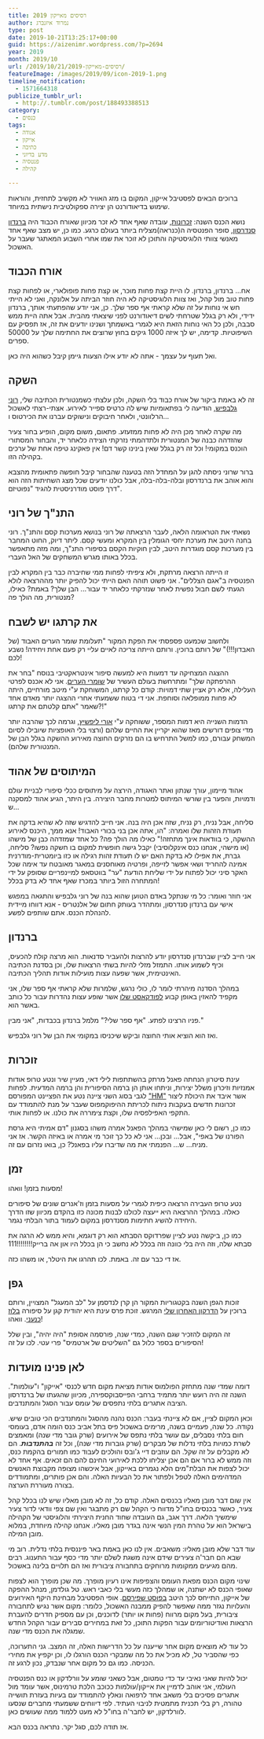 ```yaml
---
title: רסיסים מאייקון 2019
author: נמרוד איזנברג
type: post
date: 2019-10-21T13:25:17+00:00
guid: https://aizenimr.wordpress.com/?p=2694
year: 2019
month: 2019/10
url: /2019/10/21/רסיסים-מאייקון-2019/
featureImage: /images/2019/09/icon-2019-1.png
timeline_notification:
  - 1571664318
publicize_tumblr_url:
  - http://.tumblr.com/post/188493388513
category:
  - כנסים
tags:
  - אגודה
  - אייקון
  - כתיבה
  - מדע בדיוני
  - פנטסיה
  - קהילה

---
```

ברוכים הבאים לפסטיבל אייקון, המקום בו מזג האוויר לא מקשיב לתחזית, והוראות שימוש בדיאודורנט הן יצירה ספקולטיבית נישתית במיוחד.

נושא הכנס השנה: [זכרונות][1], עובדה שאף אחד לא זכר מכיוון שאורח הכבוד היה [ברנדון סנדרסון][2], סופר הפנטסיה ה(כנראה)מצליח ביותר בעולם כרגע. כמו כן, יש מצב שאף אחד מאנשי צוותי הלוגיסטיקה והתוכן לא זוכר את שמו אחרי השבוע המאתגר שעבר על האשכול.

## אורח הכבוד

אח... ברנדון, ברנדון. לו היית קצת פחות מוכר, או קצת פחות פופולארי, או לפחות קצת פחות טוב מול קהל, ואז צוות הלוגיסטיקה לא היה חוזר הביתה על אלונקה, ואני לא הייתי חש אי נוחות על זה שלא קראתי אף ספר שלך. כן, אני יודע שהפתעתי אותך, ברנדון ידידי, ולא רק בגלל שטרחתי לשים דיאודורנט לפני שיצאתי מהבית. אבל אתה היית ממש סבבה, ולכן כל האי נוחות הזאת היא לגמרי באשמתך ושנינו יודעים את זה, אז תפסיק עם השיפוטיות. קדימה, יש לך איזה 1000 גיקים בחוץ שרוצים את החתימה שלך על 50000 ספרים.

ואל תעוף על עצמך - אתה לא יודע אילו הצעות גיימן קיבל כשהוא היה כאן.

## השקה

זה לא באמת ביקור של אורח כבוד בלי השקה, ולכן עלצתי כשמנטורית הכתיבה שלי, [רוני גלבפיש][3], הודיעה לי בפתאומיות שיש לה כרטיס ספייר לאירוע. אצתי-רצתי לאשכול הרלוונטי, ולאחר חיבוקים ונישוקים עברנו את הכירטוס ו...

מה שקרה לאחר מכן היה לא פחות ממזעזע. פתאום, משום מקום, הופיע בחור צעיר שהזדהה כבנה של המנטורית ולתדהמתי נזרקתי הצידה כלאחר יד, והבחור המסתורי הוכנס במקומי! וכל זה רק בגלל שאין בינינו קשר דם! אין פאקינג טיפה אחת של ערכים בקהילה הזו.

ברור שרוני ניסתה להגן על המחדל הזה בטענה שהבחור קיבל חופשה פתאומית מהצבא והוא אוהב את ברנדרסון ובלה-בלה-בלה, אבל כולנו יודעים שכל מצג השחיתות הזה הוא דרך פוסט מודרניסטית להגיד "נפוטיזם".

## התנ"ך של רוני

נשאתי את הטראומה הלאה, לעבר הרצאתה של רוני בנושא מערכות קסם והתנ"ך. רוני בחנה היטב את מערכת יחסי הגומלין בין המקרא ומעשי קסם. ליתר דיוק, החוט המחבר בין מערכות קסם מוגדרות היטב, לבין חוקיות הקסם בסיפורי התנ"ך, ומה מזה מתאפשר בכלל באותו מגרש המשחקים של האל העברי.

זו הייתה הרצאה מרתקת, ולא ציפיתי לפחות ממי שחיברה כבר בין המקרא לבין הפנטסיה ב"אגם הצללים". אני פשוט תוהה האם הייתי יכול להפיק יותר מההרצאה לולא הגעתי לשם חבול נפשית לאחר שנזרקתי כלאחר יד עבור... הבן שלך? באמת? כאילו, מנטורית, מה הולך פה?

## את קרתגו יש לשבח

ולחשוב שכמעט פספסתי את הפקת המקור "תעלומת שומר הערים האבוד (של האבדון!!!)" של רותם ברוכין. ורותם הייתה צריכה לאיים עליי רק פעם אחת ויחידה! נשבע לכם!

ההצגה המצחיקה עד דמעות היא למעשה סיפור אינטראקטיבי בנוסח "בחר את ההרפתקה שלך" ומתרחשת בעולם העשיר של [שומרי הערים][4]. אני לא אכנס לפרטי העלילה, אלא רק אציין שתי דמויות: קודם כל קרתגו, המשוחקת ע"י מיטב מורחיים, היתה לא פחות ממופלאה וסוחפת. אני די בטוח ששמעתי אחרי ההצגה יותר מאדם אחד שאמר "אתם קלטתם את קרתגו?!"

הדמות השנייה היא דמות המספר, ששוחקה ע"י [אורי ליפשיץ][5], וגרמה לכך שהרבה יותר מדי צופים דורשים מאז שהוא יקריין את החיים שלהם (ורצוי בלי האופציות שיובילו לסיום המשחק עבורם, כמו למשל התרחיש בו הם נזרקים החוצה מאירוע ההשקה בגלל הבן של המנטורית שלהם).

## המיתוסים של אהוד

אהוד מיימון, עורך שנתון ואתר האגודה, הירצה על מיתוסים ככלי סיפורי לבניית עולם ודמויות, והפער בין שורשי המיתוס למטרות מחבר היצירה. בין היתר, הגיע אהוד למסקנה ש...

סליחה, אבל נניח, רק נניח, שזה אכן היה בנה. אני חייב להדגיש שזה לא שהיא בדקה את תעודת הזהות שלו ואמרה: "הו, אתה אכן בני בכורי האבוד! אנא ממך, היכנס לאירוע ההשקה, כי בוודאות אינך מתחזה!" כאילו מה הולך פה? כל אחד שמזדהה כבן של מישהו (או מישהי, אנחנו כנס אינקלוסיבי) יקבל גישה חופשית למקום בו חשקה נפשו? סליחה, גברת, את אפילו לא בדקת האם יש לו תעודת זהות רגילה או כזו ביומטרית-מודרנית אמינה להחריד ושאי אפשר לזייפה, ופרטיה מאוחסנים במאגר מאובטח עד אימה שכל האקר סיני יכול לפתוח על ידי שליחת הודעת "ער" בווטסאפ למיינפריים שסופק על ידי המתחרה הזול ביותר במכרז שאף אחד לא בדק בכלל!

אני חוזר ואומר: כל מי שנתקל באדם הטוען שהוא בנה של רוני גלבפיש והתגאה במפגש אישי עם ברנדון סנדרסון, ומתהדר בעותק חתום של אלנטריס - אנא דווחו מיידית להנהלת הכנס. אתם שותפים לפשע.

## ברנדון

אני חייב לציין שברנדון סנדרסון יודע להרצות ולהעביר סדנאות. הוא מרצה קולח להכעיס, וכיף לשמוע אותו. התמזל מזלי להיות בשתי הרצאות שלו, וכן בסדנת הכתיבה האינטימית, אשר שפעה עצות מועילות אודות תהליך הכתיבה.

במהלך הסדנה מיהרתי לומר לו, כולי נרגש, שלמרות שלא קראתי אף ספר שלו, אני מקפיד להאזין באופן קבוע [לפודקאסט שלו][6] אשר שופע עצות נהדרות עבור כל כותב באשר הוא.

פניו הרצינו לפתע. "אף ספר שלי?" מלמל ברנדון בכבדות, "אני מבין."

ואז הוא הוציא אותי החוצה וביקש שיכניסו במקומי את הבן של רוני גלבפיש.

## זוכרות

עינת סיטרון הנחתה פאנל מרתק בהשתתפות לילי דאי, מעיין שיר ונטע טרופ אודות אמנזיות וזיכרון משלל יצירות, וניתחו אותן הן ברמה הסיפורית והן ברמה המדעית. לפחות לגבי בסוג השני ציינה נטע את הפציינט המפורסם ["HM"][7] אשר איבד את היכולת ליצור זכרונות חדשים בעקבות ניתוח לכריתת ההיפוקמפוס שעבר על מנת להתמודד עם התקפי האפילפסיה שלו, וקצת צימררה את כולנו. או לפחות אותי.

כמו כן, רשום לי כאן שמישהי במהלך הפאנל אמרה משהו בסגנון "דם אמיתי היא גרסת הפורנו של באפי", אבל... ובכן... אני לא כל כך זוכר מי אמרה או באיזה הקשר. אז אני מניח... ש... הפנמתי את מה שדיברו עליו בפאנל? כן, בואו נזרום עם זה.

## זמן

מסעות בזמן! וואהו!

נטע טרופ העבירה הרצאה כיפית לגמרי על מסעות בזמן וז'אנרים שונים של סיפורים כאלה. במהלך ההרצאה היא ייעצה לכולנו לבנות מכונה כזו בהקדם מכיוון שזו הדרך היחידה להשיג חתימות מסנדרסון במקום לעמוד בתור הבלתי נגמר.

כמו כן, ביקשה נטע לציין שפרדוקס הסבתא הוא רק דוגמא, והיא ממש לא הרגה את סבתא שלה, וזה היה בלי כוונה וזה בכלל לא נחשב כי הן בכלל היו און אה ברייק!!!!!!!!111

אז די כבר עם זה. באמת. לכו תהרגו את היטלר, או משהו כזה.

## גפן

זוכות הגפן השנה בקטגוריות המקור הן קרן לנדסמן על "לב המעגל" המצויין, ורותם ברוכין על [הדרקון האחרון שלי][8] המרגש. זוכת פרס עינת היא יהודית קגן על סיפורה [בלוז כנעני][9]. וואהו!

זה המקום להזכיר שגם השנה, כמדי שנה, פורסמה אסופת "היה יהיה", ובין שלל הסיפורים בספר כלול גם "השליטים של ארטמיס" פרי עטי. לכו על זה!

## לאן פנינו מועדות

דומה שמדי שנה מתחזק הפולמוס אודות מציאת מקום חדש לכנסי "אייקון" ו"עולמות". השנה זה היה רועש יותר מתמיד ברחבי הפייסבוקספירה, מכיוון שהגעתו של ברנדרסון הציבה אתגרים בלתי נתפסים של עומס עבור הסגל והמתנדבים.

וכאן המקום לציין, אם לא ציינתי בעבר: הכנס נהנה מהסגל והמתנדבים הכי טובים שיש. נקודה. כל שנה, פעמיים בשנה, מרימים באשכול פיס בתל אביב כנס הומה אדם, בעומסי חום בלתי נסבלים, עם עושר בלתי נתפס של אירועים (שרק גובר מדי שנה) ומאמצים לשרת כמויות בלתי נדלות של מבקרים (שרק גוברות מדי שנה), וכל זה _**בהתנדבות**_. הם לא מקבלים על זה שקל. הם עוזבים דיי ג'ובס והולכים לעבוד כמו חמורים בהקמת כנס, וזה ממש לא ברור אם הם אכן יצליחו ללכת לאירועי החינם להם הם זכאים. אף אחד לא יכול לצפות את הבלת"מים הלא נגמרים באייקון, אבל איכשהו מצופה מקבוצת האנשים המדהימים האלה לטפל ולפתור את כל הבעיות האלה. והם אכן פותרים, ומתמודדים בצורה מעוררת הערצה.

אין שום דבר מובן מאליו בכנסים האלה. קודם כל, זה לא מובן מאליו שיש לנו בכלל קהל צעיר, כאשר בכנסים בחו"ל מדווח כי הקהל שם רק מתבגר ואין שם צפי וודאי לדור צעיר שימשיך הלאה. דרך אגב, גם העובדה שחוד החנית היצירתי והלוגיסטי של הקהילה בישראל הוא על טהרת המין הנשי אינה בגדר מובן מאליו. אנחנו קהילה מיוחדת, במלוא מובן המילה.

עוד דבר שלא מובן מאליו: משאבים. אין לנו כאן באמת באר פיננסית בלתי נדלית. רוב מי שבא הם חבר'ה צעירים שידם אינה משגת לשלם יותר מדי כסף עבור התענוג. רבים מהם מגיעים ממקומות מרוחקים בתחבורה ציבורית ואז הם תלויים בלינה באשכול.

שינוי מקום הכנס מפאת העומס והצפיפות אינו רעיון מופרך. מה שכן מופרך הוא לצפות שאופי הכנס לא ישתנה, או שמהלך כזה מעשי בלי כאבי ראש. טל גולדמן, מנהל ההפקה של אייקון, התייחס לכך היטב [בפוסט שפירסם][10]. אופי הפסטיבל מבחינת היקף האירועים והעלויות נגזר ממה שאפשר להפיק ממבנה האשכול, כלומר: מקום אשר נגיש לתחבורה ציבורית, בעל מקום מרווח (פחות או יותר) לדוכנים, וכן עם מספיק חדרים להעברת הרצאות ואודיטוריומים עבור הפקות התוכן, כל זאת במחירים סבירים עבור הקהל החדש שמגלה את הכנס מדי שנה.

כל עוד לא מוצאים מקום אחר שייענה על כל הדרישות האלה, זה המצב. גני התערוכה, כפי שהסביר טל, לא מכיל את כל מה שמבקרי הכנס הורגלו לו, וכן יקפיץ את מחירי הכניסה. כמו גם כל מקום אחר שנבדק, נכון לרגע זה.

יכול להיות שאני נאיבי עד כדי טמטום, אבל כשאני שומע על וורלדקון או כנס הפנטסיה העולמי, אני אוהב לדמיין את אייקון/עולמות ככוכב הלכת טרמינוס, אשר עומד מול אתגרים פסיכים בלי משאב אחד לרפואה ונאלץ להתמודד עם בעיות בעזרת תושייה טהורה, רק בלי תכנית מתמטית לניבוי העתיד. לפי דיווחים ששמעתי מחברים שנסעו לוורלדקון, יש לחבר'ה בחו"ל לא מעט ללמוד ממה שעושים כאן.

אז תודה לכם, סגל יקר. נתראה בכנס הבא.

 [1]: http://2019.iconfestival.org.il/
 [2]: https://brandonsanderson.com/
 [3]: https://gelbfish.com/
 [4]: http://rotemwrites.com/?page_id=119
 [5]: https://naimmeod.com/
 [6]: https://writingexcuses.com/
 [7]: https://www.haaretz.co.il/news/holidays/1.1831750
 [8]: https://www.sf-f.org.il/archives/2782
 [9]: http://einat.sf-f.org.il/?page_id=2674
 [10]: https://www.facebook.com/groups/98034147518/permalink/10158913163442519/